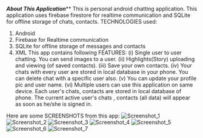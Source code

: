 *****************About This Application*******************
This is personal android chatting  application. This application uses firebase firestore for realtime communication and SQLite for offline storage of chats, contacts. 
TECHNOLOGIES used:
1. Android 
2. Firebase for Realtime communication
3. SQLite for offline storage of messages and contacts
4. XML
This app contains following FEATURES:
(i)  Single user to user chatting. You can send images to a user.
(ii) Highlights(Story) uploading and viewing (of saved contacts).
(iii) Save your own contacts.
(iv) Your chats with every user are stored in local database in your phone. You can delete chat with a specific user also.
(v) You can update your profile pic and user name.
(vi) Multiple users can use this application on same device. Each user's chats, contacts are stored in local database of phone. The current active user's chats , contacts (all data) will appear as soon as he/she is signed in.

Here are some SCREENSHOTS from this app:
![Screenshot_1](https://github.com/raghav-mehra/Personal-Messenger/assets/121507554/6c9d2212-8969-4489-b127-eda2289308eb)
![Screenshot_2](https://github.com/raghav-mehra/Personal-Messenger/assets/121507554/709694db-1e07-4cd1-848b-a3727b4b53d4)
![Screenshot_3](https://github.com/raghav-mehra/Personal-Messenger/assets/121507554/9f236007-7df9-4f99-bc34-7d6c0d5401fb)
![Screenshot_4](https://github.com/raghav-mehra/Personal-Messenger/assets/121507554/746e11a0-9b7b-4a31-bf72-44aef71aac31)
![Screenshot_5](https://github.com/raghav-mehra/Personal-Messenger/assets/121507554/b8cb34f4-cfc7-44ac-978b-944e600c92e5)
![Screenshot_6](https://github.com/raghav-mehra/Personal-Messenger/assets/121507554/f9880462-c8bf-48c9-80af-48aec10a6235)
![Screenshot_7](https://github.com/raghav-mehra/Personal-Messenger/assets/121507554/a97837ef-3b7f-4294-878c-bf76bdad15cc)

